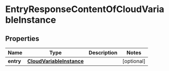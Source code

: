 
# EntryResponseContentOfCloudVariableInstance

## Properties
Name | Type | Description | Notes
------------ | ------------- | ------------- | -------------
**entry** | [**CloudVariableInstance**](CloudVariableInstance.md) |  |  [optional]



